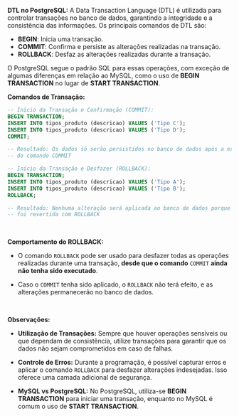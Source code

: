 **DTL no PostgreSQL:** A Data Transaction Language (DTL) é utilizada para controlar transações no banco de dados, garantindo a integridade e a consistência das informações. Os principais comandos de DTL são:

- **BEGIN**: Inicia uma transação.
- **COMMIT**: Confirma e persiste as alterações realizadas na transação.
- **ROLLBACK**: Desfaz as alterações realizadas durante a transação.

O PostgreSQL segue o padrão SQL para essas operações, com exceção de algumas diferenças em relação ao MySQL, como o uso de **BEGIN TRANSACTION** no lugar de **START TRANSACTION**.
<br>

**Comandos de Transação:**
```sql
-- Início da Transação e Confirmação (COMMIT):
BEGIN TRANSACTION;
INSERT INTO tipos_produto (descricao) VALUES ('Tipo C');
INSERT INTO tipos_produto (descricao) VALUES ('Tipo D');
COMMIT;

-- Resultado: Os dados só serão persistidos no banco de dados após a execução 
-- do comando COMMIT

-- Início da Transação e Desfazer (ROLLBACK):
BEGIN TRANSACTION;
INSERT INTO tipos_produto (descricao) VALUES ('Tipo A');
INSERT INTO tipos_produto (descricao) VALUES ('Tipo B');
ROLLBACK;

-- Resultado: Nenhuma alteração será aplicada ao banco de dados porque a transação
-- foi revertida com ROLLBACK
```
<br>

**Comportamento do ROLLBACK:**
- O comando `ROLLBACK` pode ser usado para desfazer todas as operações realizadas durante uma transação, **desde que o comando** `COMMIT` **ainda não tenha sido executado**.

- Caso o `COMMIT` tenha sido aplicado, o `ROLLBACK` não terá efeito, e as alterações permanecerão no banco de dados.
<br>

**Observações:**
- **Utilização de Transações:** Sempre que houver operações sensíveis ou que dependam de consistência, utilize transações para garantir que os dados não sejam comprometidos em caso de falhas.

- **Controle de Erros:** Durante a programação, é possível capturar erros e aplicar o comando `ROLLBACK` para desfazer alterações indesejadas. Isso oferece uma camada adicional de segurança.

- **MySQL vs PostgreSQL:** No PostgreSQL, utiliza-se **BEGIN TRANSACTION** para iniciar uma transação, enquanto no MySQL é comum o uso de **START TRANSACTION**.